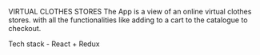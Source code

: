  VIRTUAL CLOTHES STORES 
 The App is a view of an online virtual clothes stores. with all the functionalities like adding to a cart to the catalogue to checkout. 

Tech stack - React + Redux
